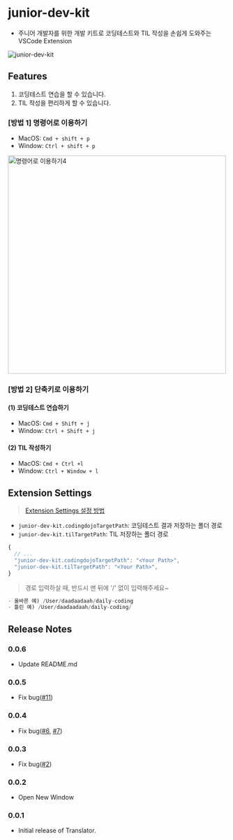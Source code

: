 # junior-dev-kit

- 주니어 개발자를 위한 개발 키트로 코딩테스트와 TIL 작성을 손쉽게 도와주는 VSCode Extension

![junior-dev-kit](https://user-images.githubusercontent.com/60481383/105970660-f67e4f80-60cc-11eb-8076-b68e4453f4f5.gif)

## Features

1. 코딩테스트 연습을 할 수 있습니다.
2. TIL 작성을 편리하게 할 수 있습니다.

### [방법 1] 명령어로 이용하기

- MacOS: `Cmd + shift + p`
- Window: `Ctrl + shift + p`

<img width="500" alt="명령어로 이용하기4" src="https://user-images.githubusercontent.com/60481383/105630887-e547ff80-5e8e-11eb-8ae9-e224b21656f9.png">

### [방법 2] 단축키로 이용하기

#### (1) 코딩테스트 연습하기

- MacOS: `Cmd + Shift + j`
- Window: `Ctrl + Shift + j`

#### (2) TIL 작성하기

- MacOS: `Cmd + Ctrl +l`
- Window: `Ctrl + Window + l`

## Extension Settings

> [Extension Settings 설정 방법](https://www.notion.so/junior-dev-kit-Tutorial-2903b9d0c767481f8f5920a7e27e196f)

- `junior-dev-kit.codingdojoTargetPath`: 코딩테스트 결과 저장하는 폴더 경로
- `junior-dev-kit.tilTargetPath`: TIL 저장하는 폴더 경로

```js
{
  // ...
  "junior-dev-kit.codingdojoTargetPath": "<Your Path>",
  "junior-dev-kit.tilTargetPath": "<Your Path>",
}
```

> 경로 입력하실 때, 반드시 맨 뒤에 '/' 없이 입력해주세요~

```js
- 올바른 예) /User/daadaadaah/daily-coding
- 틀린 예) /User/daadaadaah/daily-coding/
```

## Release Notes

### 0.0.6

- Update README.md

### 0.0.5

- Fix bug([#11](https://github.com/daadaadaah/junior-dev-kit/issues/11))

### 0.0.4

- Fix bug([#6](https://github.com/daadaadaah/junior-dev-kit/issues/6), [#7](https://github.com/daadaadaah/junior-dev-kit/issues/7))

### 0.0.3

- Fix bug([#2](https://github.com/daadaadaah/junior-dev-kit/issues/2))

### 0.0.2

- Open New Window

### 0.0.1

- Initial release of Translator.
